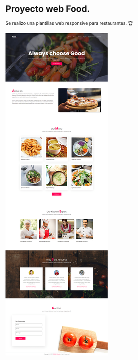 # Proyecto web Food.
Se realizo una plantillas web responsive para restaurantes.  🏆 <br><br>
<img src="img/food.png" alt="Proyecto web Food |Front-end developer| tecnologías utilizadas HTML, Css, Flexbox y js.">
